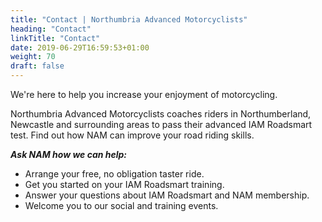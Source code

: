 ```yaml
---
title: "Contact | Northumbria Advanced Motorcyclists"
heading: "Contact"
linkTitle: "Contact"
date: 2019-06-29T16:59:53+01:00
weight: 70
draft: false
---
```


We're here to help you increase your enjoyment of motorcycling.

Northumbria Advanced Motorcyclists coaches riders in Northumberland, Newcastle and surrounding areas to pass their advanced IAM Roadsmart test. Find out how NAM can improve your road riding skills.

***Ask NAM how we can help:***

- Arrange your free, no obligation taster ride.
- Get you started on your IAM Roadsmart training.
- Answer your questions about IAM Roadsmart and NAM membership.
- Welcome you to our social and training events.
